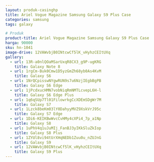 ```yaml
---
layout: produk-casinghp
title: Ariel Vogue Magazine Samsung Galaxy S9 Plus Case
categories: samsung
tags: galaxy

# Produk
product-title: Ariel Vogue Magazine Samsung Galaxy S9 Plus Case
harga: 90000
sku: hn-1041
image-drive: 12VAWvbjB0INtcwCf5lK_vHyhzCEItUXq
gallery:
  - url: 13R-a0nlQOaMSarUxqR8CX3_g9P-ugKRG
    title: Galaxy Note 8
  - url: 1rgCm-Buk0Cmw1D5yzGmZh68yb0As4KvM
    title: Galaxy S6
  - url: 1NrQCpisswNYgwRUN9s7u6NzjIEgbBgPB
    title: Galaxy S6 Edge
  - url: 1jPcdxucHMN7vobNiqRmNMTLcvepL6H-l
    title: Galaxy S6 Edge Plus
  - url: 1q6qSUp7Tl01FilowrkgCcXDEmSDgWr7M
    title: Galaxy S7
  - url: 1Lzck8beKm03lY0DahyyMVZ9XskVrJ95c
    title: Galaxy S7 Edge
  - url: 1Di6-KEIKBwWvcCvHMy4cXPi4_7p_a1Np
    title: Galaxy S8
  - url: 1uPhV4q1uJuMIj_FanBJ3yIKkSluZkIop
    title: Galaxy S8 Plus
  - url: 1ZYUl8vi94tUrXHqNEDb1Zuu0u_nZUJnG
    title: Galaxy S9
  - url: 12VAWvbjB0INtcwCf5lK_vHyhzCEItUXq
    title: Galaxy S9 Plus
---
```

